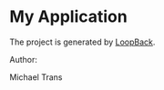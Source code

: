 # My Application

The project is generated by [LoopBack](http://loopback.io).

Author:

Michael Trans

